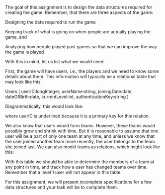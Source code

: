The goal of this assignment is to design the data structures required for creating the game. Remember, that there are three aspects of the game:

Designing the data required to run the game

Keeping track of what is going on when people are actually playing the game, and

Analyzing how people played past games so that we can improve the way the game is played

With this in mind, let us list what we would need.

First, the game will have users, i.e., the players and we need to know some details about them. This information will typically be a relational table that may look like this.

Users ( userID:longInteger, userName:string, joiningDate:date, dateOfBirth:date, currentLevel:int, authenticationKey:string )

Diagrammatically, this would look like:



where userID is underlined because it is a primary key for this relation.

We also know that users would form teams. However, these teams would possibly grow and shrink with time. But it is reasonable to assume that one user will be a part of only one team at any time, and unless we know that the user joined another team more recently, the user belongs to the team she joined last. We can also model teams as relations, which might look like this:



With this table we should be able to determine the members of a team at any point in time, and track how a user has changed teams over time. Remember that a level 1 user will not appear in this table.

For this assignment, we will present incomplete specifications for a few data structures and your task will be to complete them.
